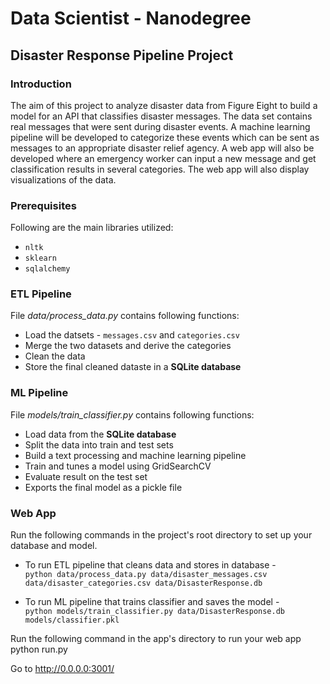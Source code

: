 # Data Scientist - Nanodegree

## Disaster Response Pipeline Project


### Introduction

The aim of this project  to analyze disaster data from Figure Eight to build a model for an API that classifies disaster messages. The data set contains real messages that were sent during disaster events. A machine learning pipeline will be developed to categorize these events which can be sent as messages to an appropriate disaster relief agency. A web app will also be developed where an emergency worker can input a new message and get classification results in several categories. The web app will also display visualizations of the data. 


### Prerequisites

Following are the main libraries utilized:

* `nltk` 
* `sklearn`
* `sqlalchemy` 


### ETL Pipeline

File _data/process_data.py_ contains following functions:

- Load the datsets - `messages.csv` and `categories.csv` 
- Merge the two datasets and derive the categories
- Clean the data
- Store the final cleaned dataste in a **SQLite database**


### ML Pipeline

File _models/train_classifier.py_ contains following functions:

- Load data from the **SQLite database**
- Split the data into train and test sets
- Build a text processing and machine learning pipeline
- Train and tunes a model using GridSearchCV
- Evaluate result on the test set
- Exports the final model as a pickle file


### Web App

Run the following commands in the project's root directory to set up your database and model.

 - To run ETL pipeline that cleans data and stores in database - <br />
   `python data/process_data.py data/disaster_messages.csv data/disaster_categories.csv data/DisasterResponse.db`

 - To run ML pipeline that trains classifier and saves the model - <br /> 
   `python models/train_classifier.py data/DisasterResponse.db models/classifier.pkl`

Run the following command in the app's directory to run your web app 
python run.py

Go to http://0.0.0.0:3001/


